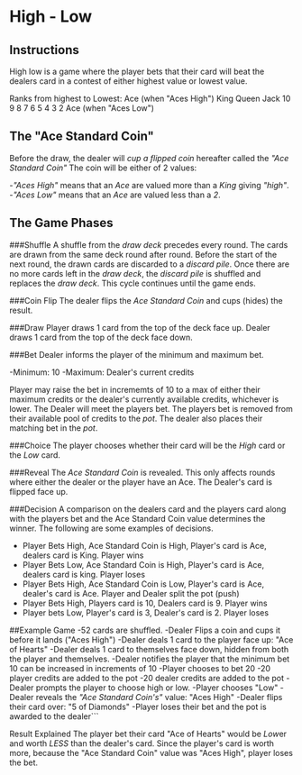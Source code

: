 # High - Low

## Instructions

High low is a game where the player bets that their card will beat the dealers card in a contest of either highest value or lowest value.

Ranks from highest to Lowest:
Ace (when "Aces High")
King
Queen
Jack
10
9
8
7
6
5
4
3
2
Ace (when "Aces Low")

## The "Ace Standard Coin" 
Before the draw, the dealer will _cup a flipped coin_ hereafter called the _"Ace Standard Coin"_
The coin will be either of 2 values:

-_"Aces High"_ means that an *Ace* are valued more than a *King* giving _"high"_.
-_"Aces Low"_ means that an *Ace* are valued less than a *2*. 

## The Game Phases

###Shuffle
A shuffle from the _draw deck_ precedes every round.  The cards are drawn from the same deck round after round.  Before the start of the next round, the drawn cards are discarded to a _discard pile_.  Once there are no more cards left in the _draw deck_, the _discard pile_ is shuffled and replaces the _draw deck_.  This cycle continues until the game ends.

###Coin Flip
The dealer flips the _Ace Standard Coin_ and cups (hides) the result.

###Draw
Player draws 1 card from the top of the deck face up.
Dealer draws 1 card from the top of the deck face down. 

###Bet
Dealer informs the player of the minimum and maximum bet.

-Minimum: 10
-Maximum: Dealer's current credits

Player may raise the bet in incrememts of 10 to a max of either their maximum credits or the dealer's currently available credits, whichever is lower.
The Dealer will meet the players bet.
The players bet is removed from their available pool of credits to the _pot_.  The dealer also places their matching bet in the _pot_.

###Choice
The player chooses whether their card will be the _High_ card or the _Low_ card.

###Reveal
The _Ace Standard Coin_ is revealed.  This only affects rounds where either the dealer or the player have an Ace.
The Dealer's card is flipped face up.

###Decision
A comparison on the dealers card and the players card along with the players bet and the Ace Standard Coin value determines the winner.  The following are some examples of decisions.

- Player Bets High, Ace Standard Coin is High, Player's card is Ace, dealers card is King.  Player wins
- Player Bets Low, Ace Standard Coin is High, Player's card is Ace, dealers card is king. Player loses
- Player Bets High, Ace Standard Coin is Low, Player's card is Ace, dealer's card is Ace. Player and Dealer split the pot (push)
- Player Bets High, Players card is 10, Dealers card is 9. Player wins
- Player bets Low, Player's card is 3, Dealer's card is 2.  Player loses

##Example Game
-52 cards are shuffled.
-Dealer Flips a coin and cups it before it lands ("Aces High")
-Dealer deals 1 card to the player face up: "Ace of Hearts"
-Dealer deals 1 card to themselves face down, hidden from both the player and themselves.
-Dealer notifies the player that the minimum bet 10 can be increased in increments of 10 
-Player chooses to bet 20
-20 player credits are added to the pot
-20 dealer credits are added to the pot
-Dealer prompts the player to choose high or low.
-Player chooses "Low"
-Dealer reveals the _"Ace Standard Coin's"_ value: "Aces High"
-Dealer flips their card over: "5 of Diamonds"
-Player loses their bet and the pot is awarded to the dealer```

Result Explained
The player bet their card "Ace of Hearts" would be *Low*er and worth _LESS_ than the dealer's card.
Since the player's card is worth more, because the "Ace Standard Coin" value was "Aces High", player loses the bet. 

